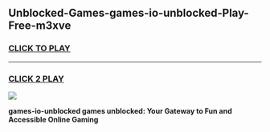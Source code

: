 
## Unblocked-Games-games-io-unblocked-Play-Free-m3xve
<h3>
<a href="https://premium76.site?title=games-io-unblocked&ref=18A1">CLICK TO PLAY</a></h3>
<hr>

<h3>
<a href="https://premium76.site?title=games-io-unblocked&ref=18A1">CLICK 2 PLAY</a>
  
</h3>

<a href="https://premium76.site?title=games-io-unblocked&ref=18A1"><img src="https://clearcache.store/games.png"></a>


**games-io-unblocked games unblocked: Your Gateway to Fun and Accessible Online Gaming**
